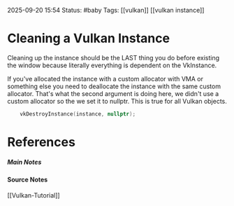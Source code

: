 2025-09-20 15:54
Status: #baby 
Tags: [[vulkan]] [[vulkan instance]]
# Cleaning a Vulkan Instance

Cleaning up the instance should be the LAST thing you do before existing the window because literally everything is dependent on the VkInstance. 

If you've allocated the instance with a custom allocator with VMA or something else you need to deallocate the instance with the same custom allocator. That's what the second argument is doing here, we didn't use a custom allocator so the we set it to nullptr. This is true for all Vulkan objects.

```c++
	vkDestroyInstance(instance, nullptr);
```

# References
##### Main Notes

#### Source Notes
[[Vulkan-Tutorial]]